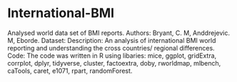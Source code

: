 # International-BMI
Analysed world data set of BMI reports. 
Authors: Bryant, C. M, Anddrejevic. M, Eborde. 
Dataset: 
Description: An analysis of  international BMI world reporting and understanding the cross countries/ regional differences. 
Code: The code was written in R using libaries: mice, ggplot, gridExtra, corrplot, dplyr, tidyverse, cluster, factoextra, doby, rworldmap, mlbench, caTools, caret, e1071, rpart, randomForest. 
